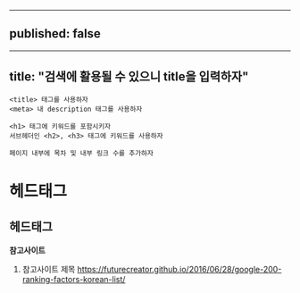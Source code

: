 
---
published: false
---
---
title: "검색에 활용될 수 있으니 title을 입력하자"
---

```
<title> 태그를 사용하자
<meta> 내 description 태그를 사용하자

<h1> 태그에 키워드를 포함시키자
서브헤더인 <h2>, <h3> 태그에 키워드를 사용하자

페이지 내부에 목차 및 내부 링크 수를 추가하자
```

<h1>헤드태그</h1>
<h2>헤드태그</h2>
	
__참고사이트__
1. 참고사이트 제목 
   <https://futurecreator.github.io/2016/06/28/google-200-ranking-factors-korean-list/>

